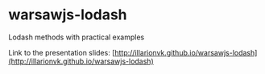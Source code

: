 # warsawjs-lodash
Lodash methods with practical examples

Link to the presentation slides:
[http://illarionvk.github.io/warsawjs-lodash](http://illarionvk.github.io/warsawjs-lodash)
